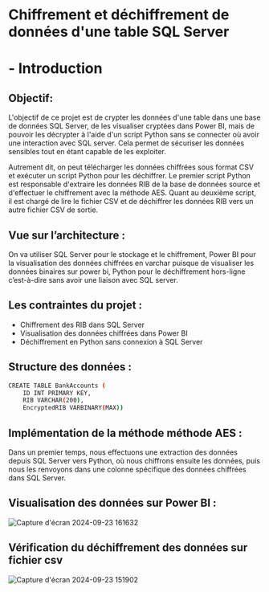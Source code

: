 # Chiffrement et déchiffrement de données d'une table SQL Server


  # - Introduction
## Objectif:

L'objectif de ce projet est de crypter les données d'une table dans une base de données SQL Server, de les visualiser cryptées dans Power BI, mais de pouvoir les décrypter à l'aide d'un script Python sans se connecter où avoir une interaction avec SQL server. Cela permet de sécuriser les données sensibles tout en étant capable de les exploiter.

Autrement dit, on peut télécharger les données chiffrées sous format CSV et exécuter un script Python pour les déchiffrer. Le premier script Python est responsable d'extraire les données RIB de la base de données source et d'effectuer le chiffrement avec la méthode AES. Quant au deuxième script, il est chargé de lire le fichier CSV et de déchiffrer les données RIB vers un autre fichier CSV de sortie.

## Vue sur l’architecture : 
On va utiliser SQL Server pour le stockage et le chiffrement, Power BI pour la visualisation des données chiffrées en varchar puisque de visualiser les données binaires sur power bi, Python pour le déchiffrement hors-ligne c’est-à-dire sans avoir une liaison avec SQL server.

## Les contraintes du projet :
- Chiffrement des RIB dans SQL Server 
- Visualisation des données chiffrées dans Power BI 
- Déchiffrement en Python sans connexion à SQL Server

## Structure des données :

```sh
CREATE TABLE BankAccounts (
    ID INT PRIMARY KEY,
    RIB VARCHAR(200),
    EncryptedRIB VARBINARY(MAX))
```

## Implémentation de la méthode méthode AES :

Dans un premier temps, nous effectuons une extraction des données depuis SQL Server vers Python, où nous chiffrons ensuite les données, puis nous les renvoyons dans une colonne spécifique des données chiffrées dans SQL Server.

## Visualisation des données sur Power BI :
![Capture d'écran 2024-09-23 161632](https://github.com/user-attachments/assets/ef18c258-6363-4493-a87f-85d9e1314d9d)

## Vérification du déchiffrement des données sur fichier csv

![Capture d'écran 2024-09-23 151902](https://github.com/user-attachments/assets/b9a225ce-c49b-4ae5-8f94-f88a62391d23)

